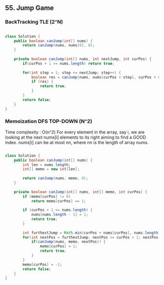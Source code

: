 ## 55. Jump Game ##

### BackTracking TLE (2^N) ###

```java

class Solution {
    public boolean canJump(int[] nums) {
        return canJump(nums, nums[0], 0);
    }
    
    private boolean canJump(int[] nums, int nextJump, int curPos) {
        if(curPos + 1 >= nums.length) return true;
       
        for(int step = 1; step <= nextJump; step++) {
            boolean res = canJump(nums, nums[curPos + step], curPos + step);
            if (res) {
                return true;
            }
        }        
        return false;
    }
}

```
### Memoization DFS TOP-DOWN (N^2)  ###

Time complexity : O(n^2)
For every element in the array, say i, we are looking at the next nums[i] elements to its right aiming to find a GOOD index. nums[i] can be at most nn, where nn is the length of array nums.

```java

class Solution {
    public boolean canJump(int[] nums) {
        int len = nums.length;
        int[] memo = new int[len];
        
        return canJump(nums, memo, 0);        
    }
    
    private boolean canJump(int[] nums, int[] memo, int curPos) {        
        if (memo[curPos] != 0)
            return memo[curPos] == 1;
        
        if (curPos + 1 >= nums.length) {
            nums[nums.length - 1] = 1;
            return true;            
        }
                            
        int furthestJump = Math.min(curPos + nums[curPos], nums.length - 1); 
        for(int nextPos = furthestJump; nextPos >= curPos + 1; nextPos--) {                      
            if(canJump(nums, memo, nextPos)) {
                memo[curPos] = 1;
                return true;
            }
        }
        memo[curPos] = -1;
        return false;
    }    
}

```
